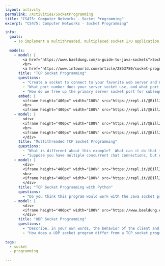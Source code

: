 ```yaml
---
layout: activity
permalink: /Activities/SocketProgramming
title: "CS475: Computer Networks - Socket Programming"
excerpt: "CS475: Computer Networks - Socket Programming"

info:
  goals: 
    - To implement a multithreaded, multiplexed socket I/O application that implements an application layer protocol
      
  models:
    - model: |
        <a href="https://www.baeldung.com/a-guide-to-java-sockets">Socket Programming Tutorial</a>
        <br>
        <a href="https://www.infoworld.com/article/2853780/socket-programming-for-scalable-systems.html">Threaded Socket Programming Example</a>
      title: "TCP Socket Programming"
      questions: 
        - "Create a socket to connect to your favorite web server and make an HTTP request, printing its response to the screen." 
        - "What port number does your server socket use, and what port should your client use to connect?"
        - "How do we free up the primary server socket port for subsequent connections, so that they can be handled simultaneously?"
      embed: |
        <iframe height="400px" width="100%" src="https://repl.it/@BillJr99/ThreadedSocketClientExample?lite=true" scrolling="no" frameborder="no" allowtransparency="true" allowfullscreen="true" sandbox="allow-forms allow-pointer-lock allow-popups allow-same-origin allow-scripts allow-modals"></iframe>  
        <br>
        <iframe height="400px" width="100%" src="https://repl.it/@BillJr99/ThreadedSocketServerExample?lite=true" scrolling="no" frameborder="no" allowtransparency="true" allowfullscreen="true" sandbox="allow-forms allow-pointer-lock allow-popups allow-same-origin allow-scripts allow-modals"></iframe>          
    - model: |
        <div>
        <iframe height="400px" width="100%" src="https://repl.it/@BillJr99/MultiThreadedSocketClientExample?lite=true" scrolling="no" frameborder="no" allowtransparency="true" allowfullscreen="true" sandbox="allow-forms allow-pointer-lock allow-popups allow-same-origin allow-scripts allow-modals"></iframe>  
        <br>
        <iframe height="400px" width="100%" src="https://repl.it/@BillJr99/MultiThreadedSocketServerExample?lite=true" scrolling="no" frameborder="no" allowtransparency="true" allowfullscreen="true" sandbox="allow-forms allow-pointer-lock allow-popups allow-same-origin allow-scripts allow-modals"></iframe>         
        </div>
      title: "Multithreaded TCP Socket Programming"
      questions: 
        - "What is different about this example?  What can it do that the prior example cannot?"
        - "Suppose you have multiple concurrent chat connections, but only one <code>System.in</code> standard input stream.  How might you determine which socket should send each line that the user types in?"
    - model: |
        <div>
        <iframe height="400px" width="100%" src="https://repl.it/@BillJr99/PythonClientSocket?lite=true" scrolling="no" frameborder="no" allowtransparency="true" allowfullscreen="true" sandbox="allow-forms allow-pointer-lock allow-popups allow-same-origin allow-scripts allow-modals"></iframe>  
        <br>
        <iframe height="400px" width="100%" src="https://repl.it/@BillJr99/PythonServerSocket?lite=true" scrolling="no" frameborder="no" allowtransparency="true" allowfullscreen="true" sandbox="allow-forms allow-pointer-lock allow-popups allow-same-origin allow-scripts allow-modals"></iframe>         
        </div>
      title: "TCP Socket Programming with Python"
      questions: 
        - "Do you think this program would work with the Java socket programs?  Why or why not?"
    - model: |
        <div>
        <iframe height="400px" width="100%" src="https://www.baeldung.com/udp-in-java"></iframe>  
        </div>
      title: "UDP Socket Programming"
      questions: 
        - "Describe, in your own words, the behavior of the client and the server in this example."
        - "How does a UDP socket program differ from a TCP socket program, in terms of its design and behavior?"
        
tags:
  - socket
  - programming
 
---
```


